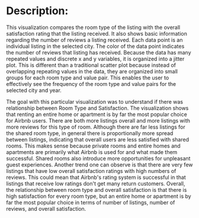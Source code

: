 # Description:
This visualization compares the room type of the listing with the overall satisfaction rating that the listing received. It also shows basic information regarding the number of reviews a listing received. Each data point is an individual listing in the selected city. The color of the data point indicates the number of reviews that listing has received. Because the data has many repeated values and discrete x and y variables, it is organized into a jitter plot. This is different than a traditional scatter plot because instead of overlapping repeating values in the data, they are organized into small groups for each room type and value pair. This enables the user to effectively see the frequency of the room type and value pairs for the selected city and year.  


The goal with this particular visualization was to understand if there was relationship between Room Type and Satisfaction. The visualization shows that renting an entire home or apartment is by far the most popular choice for Airbnb users. There are both more listings overall and more listings with more reviews for this type of room. Although there are far less listings for the shared room type, in general there is proportionally more spread between listings, indicating that overall users are less satisfied with shared rooms. This makes sense because private rooms and entire homes and apartments are primarily what Airbnb is used for and what made them successful. Shared rooms also introduce more opportunities for unpleasant guest experiences. Another trend one can observe is that there are very few listings that have low overall satisfaction ratings with high numbers of reviews. This could mean that Airbnb's rating system is successful in that listings that receive low ratings don't get many return customers. Overall, the relationship between room type and overall satisfaction is that there is high satisfaction for every room type, but an entire home or apartment is by far the most popular choice in terms of number of listings, number of reviews, and overall satisfaction.  

